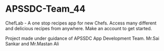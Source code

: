# APSSDC-Team_44

ChefLab - A one stop recipes app for new Chefs. Access many different and delicious recipes from anywhere. Make an account to get started.

Project made under guidance of APSSDC App Development Team. Mr.Sai Sankar and Mr.Mastan Ali
